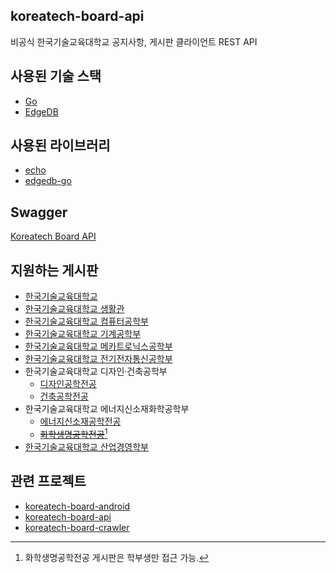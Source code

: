 ## koreatech-board-api
비공식 한국기술교육대학교 공지사항, 게시판 클라이언트 REST API

## 사용된 기술 스택
* [Go](https://go.dev/)
* [EdgeDB](https://www.edgedb.com/)

## 사용된 라이브러리
* [echo](https://echo.labstack.com/)
* [edgedb-go](github.com/edgedb/edgedb-go)

## Swagger
[Koreatech Board API](https://api.koreatech.kongjak.com/swagger/index.html)

## 지원하는 게시판
* [한국기술교육대학교](https://koreatech.ac.kr/)
* [한국기술교육대학교 생활관](https://dorm.koreatech.ac.kr/)
* [한국기술교육대학교 컴퓨터공학부](https://www.koreatech.ac.kr/cse/)
* [한국기술교육대학교 기계공학부](https://www.koreatech.ac.kr/me/)
* [한국기술교육대학교 메카트로닉스공학부](https://www.koreatech.ac.kr/mecha/)
* [한국기술교육대학교 전기전자통신공학부](https://www.koreatech.ac.kr/ite/)
* 한국기술교육대학교 디자인·건축공학부
  * [디자인공학전공](https://www.koreatech.ac.kr/ide/)
  * [건축공학전공](https://www.koreatech.ac.kr/arch/)
* 한국기술교육대학교 에너지신소재화학공학부
  * [에너지신소재공학전공](https://www.koreatech.ac.kr/mse/)
  * ~~[화학생명공학전공](https://www.koreatech.ac.kr/ace/)~~[^1]
* [한국기술교육대학교 산업경영학부](https://www.koreatech.ac.kr/sim/)

## 관련 프로젝트
* [koreatech-board-android](https://github.com/kongwoojin/koreatech-board-android)
* [koreatech-board-api](https://github.com/kongwoojin/koreatech-board-api)
* [koreatech-board-crawler](https://github.com/kongwoojin/koreatech-board-crawler)

[^1]: 화학생명공학전공 게시판은 학부생만 접근 가능.
